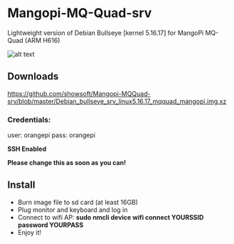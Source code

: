 # Mangopi-MQ-Quad-srv
Lightweight version of Debian Bullseye [kernel 5.16.17] for MangoPi MQ-Quad (ARM H616)

![alt text](https://mangopi.org/_media/img_0406_2048.jpg?w=800&tok=561923)

## Downloads
<https://github.com/showsoft/Mangopi-MQQuad-srv/blob/master/Debian_bullseye_srv_linux5.16.17_mqquad_mangopi.img.xz>

### Credentials:
user: orangepi
pass: orangepi

**SSH Enabled**  

**Please change this as soon as you can!**

## Install
- Burn image file to sd card (at least 16GB)
- Plug monitor and keyboard and log in
- Connect to wifi AP: **sudo nmcli device wifi connect YOURSSID password YOURPASS**
- Enjoy it!
